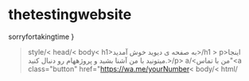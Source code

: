 # thetestingwebsite
sorryfortakingtime
 } 
 >style/< 
>head/<
>body<
 >h1>به صفحه ی دیوید خوش آمدید>/h1 >
 >p>اینجا میتونید با من آشنا بشید و پروژههام رو دنبال کنید.>/p>
 >a/<من با تماس"<a class="button" href="https://wa.me/yourNumber< 
>body/<
 >html/
